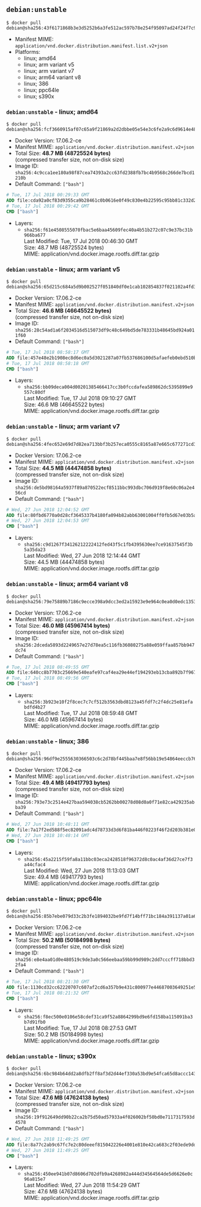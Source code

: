 ## `debian:unstable`

```console
$ docker pull debian@sha256:43f6171868b3e3d5252b6a3fe512ac597b78e254f95097ad24f24f7c93171b2f
```

-	Manifest MIME: `application/vnd.docker.distribution.manifest.list.v2+json`
-	Platforms:
	-	linux; amd64
	-	linux; arm variant v5
	-	linux; arm variant v7
	-	linux; arm64 variant v8
	-	linux; 386
	-	linux; ppc64le
	-	linux; s390x

### `debian:unstable` - linux; amd64

```console
$ docker pull debian@sha256:fcf3660915af07c65a9f21869a2d2dbbe05e54e3c6fe2a9c6d9614e4849d3b41
```

-	Docker Version: 17.06.2-ce
-	Manifest MIME: `application/vnd.docker.distribution.manifest.v2+json`
-	Total Size: **48.7 MB (48725524 bytes)**  
	(compressed transfer size, not on-disk size)
-	Image ID: `sha256:4c9cca1ee180a98f87cea74393a2cc63fd2388fb7bc4b9568c266de7bcd1210b`
-	Default Command: `["bash"]`

```dockerfile
# Tue, 17 Jul 2018 00:29:33 GMT
ADD file:cda92a0cf83d9355ca9b28461c0b0616e0f49c830e4b22595c95bb81c332d216 in / 
# Tue, 17 Jul 2018 00:29:42 GMT
CMD ["bash"]
```

-	Layers:
	-	`sha256:f61e4508555070fbac5e6baa45609fec40a4b51b272c07c9e37bc31b966ba677`  
		Last Modified: Tue, 17 Jul 2018 00:46:30 GMT  
		Size: 48.7 MB (48725524 bytes)  
		MIME: application/vnd.docker.image.rootfs.diff.tar.gzip

### `debian:unstable` - linux; arm variant v5

```console
$ docker pull debian@sha256:65d215c684a5d9b002527f051840df0e1cab102854837f021102a4fd3dc12ef6
```

-	Docker Version: 17.06.2-ce
-	Manifest MIME: `application/vnd.docker.distribution.manifest.v2+json`
-	Total Size: **46.6 MB (46645522 bytes)**  
	(compressed transfer size, not on-disk size)
-	Image ID: `sha256:28c54ad1a6f2034516d515073df9c48c649bd5de783331b48645bd924a011f60`
-	Default Command: `["bash"]`

```dockerfile
# Tue, 17 Jul 2018 08:58:17 GMT
ADD file:457e48e2b1908ec8d6ec0a5d3021287a07fb537686100d5afaefeb0ebd510b66 in / 
# Tue, 17 Jul 2018 08:58:18 GMT
CMD ["bash"]
```

-	Layers:
	-	`sha256:bb09deca004d00201385466417cc3b0fccdafea589862dc5395899e9557c80df`  
		Last Modified: Tue, 17 Jul 2018 09:10:27 GMT  
		Size: 46.6 MB (46645522 bytes)  
		MIME: application/vnd.docker.image.rootfs.diff.tar.gzip

### `debian:unstable` - linux; arm variant v7

```console
$ docker pull debian@sha256:4fec652e69d7d82ea713bbf3b257eca0555c8165a87e665c677271cd3788a843
```

-	Docker Version: 17.06.2-ce
-	Manifest MIME: `application/vnd.docker.distribution.manifest.v2+json`
-	Total Size: **44.5 MB (44474858 bytes)**  
	(compressed transfer size, not on-disk size)
-	Image ID: `sha256:de5bd98164a5937f89a870522ecf8511bbc993dbc706d919f8e60c06a2e456cd`
-	Default Command: `["bash"]`

```dockerfile
# Wed, 27 Jun 2018 12:04:52 GMT
ADD file:80fbd6770a0d28cf3645337b4180fa094b82abb63001004ff0fb5d67e03b5a3a in / 
# Wed, 27 Jun 2018 12:04:53 GMT
CMD ["bash"]
```

-	Layers:
	-	`sha256:c9d1267f34126212222412fed43f5c1fb4395630ee7ce91637545f3b5a35da23`  
		Last Modified: Wed, 27 Jun 2018 12:14:44 GMT  
		Size: 44.5 MB (44474858 bytes)  
		MIME: application/vnd.docker.image.rootfs.diff.tar.gzip

### `debian:unstable` - linux; arm64 variant v8

```console
$ docker pull debian@sha256:79e75889b7186c9ecce398a9dcc3ed2a15923e9e964c0ea0d0edc1353b723b66
```

-	Docker Version: 17.06.2-ce
-	Manifest MIME: `application/vnd.docker.distribution.manifest.v2+json`
-	Total Size: **46.0 MB (45967414 bytes)**  
	(compressed transfer size, not on-disk size)
-	Image ID: `sha256:2dceda5893d2249657e27d78ea5c116fb36080275a88e059ffaa857bb947dc74`
-	Default Command: `["bash"]`

```dockerfile
# Tue, 17 Jul 2018 08:49:55 GMT
ADD file:640cc8b7703c25669e540eafe97caf4ea29e44ef194293eb13cba892b7f96788 in / 
# Tue, 17 Jul 2018 08:49:56 GMT
CMD ["bash"]
```

-	Layers:
	-	`sha256:3b923e10f2f8cec7c7cf512b3563dbd8123a45fdf7c2f4dc25e81efabdfd4b27`  
		Last Modified: Tue, 17 Jul 2018 08:59:48 GMT  
		Size: 46.0 MB (45967414 bytes)  
		MIME: application/vnd.docker.image.rootfs.diff.tar.gzip

### `debian:unstable` - linux; 386

```console
$ docker pull debian@sha256:96df9e2555630366503c6c2d78bf445baa7e8f56bb19e54864eeccb76937d9e8
```

-	Docker Version: 17.06.2-ce
-	Manifest MIME: `application/vnd.docker.distribution.manifest.v2+json`
-	Total Size: **49.4 MB (49417793 bytes)**  
	(compressed transfer size, not on-disk size)
-	Image ID: `sha256:793e73c2514e427baa594038cb5262bb00278d08d0a0f71e82ca429235abba39`
-	Default Command: `["bash"]`

```dockerfile
# Wed, 27 Jun 2018 10:48:11 GMT
ADD file:7a17f2ed588f5ec82091adc4d78733d3d6f81ba446f0223f46f2d203b381e0e0 in / 
# Wed, 27 Jun 2018 10:48:14 GMT
CMD ["bash"]
```

-	Layers:
	-	`sha256:45a2215f59fa8a11bbc03eca2428518f96372d8c0ac4af36d27ce7f3a44cfac4`  
		Last Modified: Wed, 27 Jun 2018 11:13:03 GMT  
		Size: 49.4 MB (49417793 bytes)  
		MIME: application/vnd.docker.image.rootfs.diff.tar.gzip

### `debian:unstable` - linux; ppc64le

```console
$ docker pull debian@sha256:85b7ebe079d33c2b3fe1894032be9fd7f14bff71bc184a391137a01a6e45251f
```

-	Docker Version: 17.06.2-ce
-	Manifest MIME: `application/vnd.docker.distribution.manifest.v2+json`
-	Total Size: **50.2 MB (50184998 bytes)**  
	(compressed transfer size, not on-disk size)
-	Image ID: `sha256:e8e4aa01d0e480519c9de3a0c566eebaa59bb99d989c2dd7cccff718bbd32fa4`
-	Default Command: `["bash"]`

```dockerfile
# Tue, 17 Jul 2018 08:21:30 GMT
ADD file:1130cd32cc62220707c607af2cd6a357b9e431c800977e44687003649251e58f in / 
# Tue, 17 Jul 2018 08:21:32 GMT
CMD ["bash"]
```

-	Layers:
	-	`sha256:f8ec500e0106e58cdef31ca9f52a8864299bd9e6fd158ba115091ba3b7d91fb0`  
		Last Modified: Tue, 17 Jul 2018 08:27:53 GMT  
		Size: 50.2 MB (50184998 bytes)  
		MIME: application/vnd.docker.image.rootfs.diff.tar.gzip

### `debian:unstable` - linux; s390x

```console
$ docker pull debian@sha256:6bc984b64dd2a8dfb2ff8af3d2d44ef330a53bd9e54fca65d8accc1432da770f
```

-	Docker Version: 17.06.2-ce
-	Manifest MIME: `application/vnd.docker.distribution.manifest.v2+json`
-	Total Size: **47.6 MB (47624138 bytes)**  
	(compressed transfer size, not on-disk size)
-	Image ID: `sha256:19f912649dd90b22ca2b75d50ad57933a4f026002bf50bd0e7117317593d4578`
-	Default Command: `["bash"]`

```dockerfile
# Wed, 27 Jun 2018 11:49:25 GMT
ADD file:8a77c2ab9c67fc7e2c80deeef815042226e4001e810e42ca683c2f03ede9dd60 in / 
# Wed, 27 Jun 2018 11:49:25 GMT
CMD ["bash"]
```

-	Layers:
	-	`sha256:450ee941b07d8606d702dfb9a4268982a444d34564564de5d6626e0c96a815e7`  
		Last Modified: Wed, 27 Jun 2018 11:54:29 GMT  
		Size: 47.6 MB (47624138 bytes)  
		MIME: application/vnd.docker.image.rootfs.diff.tar.gzip
